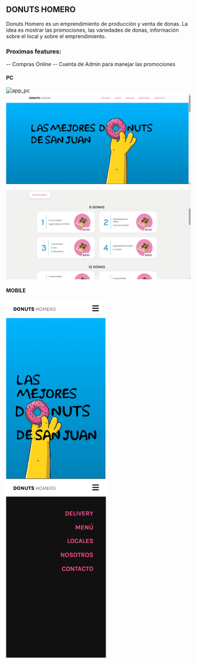 ## DONUTS HOMERO

Donuts Homero es un emprendimiento de producción y venta de donas. La idea es mostrar las promociones, las variedades de donas, información sobre el local y sobre el emprendimiento.

### Proximas features:

-- Compras Online
-- Cuenta de Admin para manejar las promociones

#### PC
![app_pc](donutshomero%5Cpublic%5Cimages%5Capp_home_pc.png)
<img src="./donutshomero/public/images/app_pc.png" alt="app_pc" />

<img src="./donutshomero/public/images/app_home_pc.png" alt="app_pc" />

#### MOBILE

<img src="./donutshomero/public/images/app_mobile.png" alt="app_pc" />

<img src="./donutshomero/public/images/app_nav_mobile.png" alt="app_pc" />
